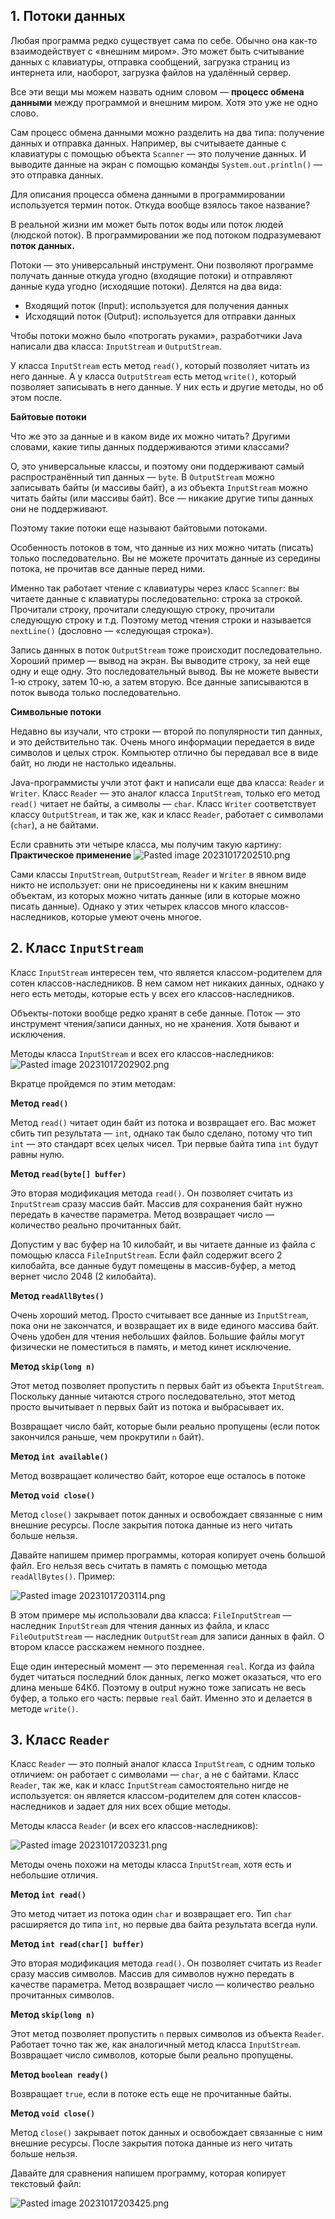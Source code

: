 ## 1. Потоки данных

Любая программа редко существует сама по себе. Обычно она как-то взаимодействует с «внешним миром». Это может быть считывание данных с клавиатуры, отправка сообщений, загрузка страниц из интернета или, наоборот, загрузка файлов на удалённый сервер.

Все эти вещи мы можем назвать одним словом — **процесс обмена данными** между программой и внешним миром. Хотя это уже не одно слово.

Сам процесс обмена данными можно разделить на два типа: получение данных и отправка данных. Например, вы считываете данные с клавиатуры с помощью объекта `Scanner` — это получение данных. И выводите данные на экран с помощью команды `System.out.println()` — это отправка данных.

Для описания процесса обмена данными в программировании используется термин поток. Откуда вообще взялось такое название?

В реальной жизни им может быть поток воды или поток людей (людской поток). В программировании же под потоком подразумевают **поток данных.**

Потоки — это универсальный инструмент. Они позволяют программе получать данные откуда угодно (входящие потоки) и отправляют данные куда угодно (исходящие потоки). Делятся на два вида:

- Входящий поток (Input): используется для получения данных
- Исходящий поток (Output): используется для отправки данных

Чтобы потоки можно было «потрогать руками», разработчики Java написали два класса: `InputStream` и `OutputStream`.

У класса `InputStream` есть метод `read()`, который позволяет читать из него данные. А у класса `OutputStream` есть метод `write()`, который позволяет записывать в него данные. У них есть и другие методы, но об этом после.

**Байтовые потоки**

Что же это за данные и в каком виде их можно читать? Другими словами, какие типы данных поддерживаются этими классами?

О, это универсальные классы, и поэтому они поддерживают самый распространённый тип данных — `byte`. В `OutputStream` можно записывать байты (и массивы байт), а из объекта `InputStream` можно читать байты (или массивы байт). Все — никакие другие типы данных они не поддерживают.

Поэтому такие потоки еще называют байтовыми потоками.

Особенность потоков в том, что данные из них можно читать (писать) только последовательно. Вы не можете прочитать данные из середины потока, не прочитав все данные перед ними.

Именно так работает чтение с клавиатуры через класс `Scanner`: вы читаете данные с клавиатуры последовательно: строка за строкой. Прочитали строку, прочитали следующую строку, прочитали следующую строку и т.д. Поэтому метод чтения строки и называется `nextLine()` (дословно — «следующая строка»).

Запись данных в поток `OutputStream` тоже происходит последовательно. Хороший пример — вывод на экран. Вы выводите строку, за ней еще одну и еще одну. Это последовательный вывод. Вы не можете вывести 1-ю строку, затем 10-ю, а затем вторую. Все данные записываются в поток вывода только последовательно.

**Символьные потоки**

Недавно вы изучали, что строки — второй по популярности тип данных, и это действительно так. Очень много информации передается в виде символов и целых строк. Компьютер отлично бы передавал все в виде байт, но люди не настолько идеальны.

Java-программисты учли этот факт и написали еще два класса: `Reader` и `Writer`. Класс `Reader` — это аналог класса `InputStream`, только его метод `read()` читает не байты, а символы — `char`. Класс `Writer` соответствует классу `OutputStream`, и так же, как и класс `Reader`, работает с символами (`char`), а не байтами.

Если сравнить эти четыре класса, мы получим такую картину:
**Практическое применение**
![Pasted image 20231017202510.png](..%2F..%2F..%2F..%2FAppData%2FLocal%2FTemp%2FPasted%20image%2020231017202510.png)


Сами классы `InputStream`, `OutputStream`, `Reader` и `Writer` в явном виде никто не использует: они не присоединены ни к каким внешним объектам, из которых можно читать данные (или в которые можно писать данные). Однако у этих четырех классов много классов-наследников, которые умеют очень многое.

## 2. Класс `InputStream`

Класс `InputStream` интересен тем, что является классом-родителем для сотен классов-наследников. В нем самом нет никаких данных, однако у него есть методы, которые есть у всех его классов-наследников.

Объекты-потоки вообще редко хранят в себе данные. Поток — это инструмент чтения/записи данных, но не хранения. Хотя бывают и исключения.

Методы класса `InputStream` и всех его классов-наследников:
![Pasted image 20231017202902.png](..%2F..%2F..%2F..%2FAppData%2FLocal%2FTemp%2FPasted%20image%2020231017202902.png)

Вкратце пройдемся по этим методам:

**Метод `read()`**

Метод `read()` читает один байт из потока и возвращает его. Вас может сбить тип результата — `int`, однако так было сделано, потому что тип `int` — это стандарт всех целых чисел. Три первые байта типа `int` будут равны нулю.

**Метод `read(byte[] buffer)`**

Это вторая модификация метода `read()`. Он позволяет считать из `InputStream` сразу массив байт. Массив для сохранения байт нужно передать в качестве параметра. Метод возвращает число — количество реально прочитанных байт.

Допустим у вас буфер на 10 килобайт, и вы читаете данные из файла с помощью класса `FileInputStream`. Если файл содержит всего 2 килобайта, все данные будут помещены в массив-буфер, а метод вернет число 2048 (2 килобайта).

**Метод `readAllBytes()`**

Очень хороший метод. Просто считывает все данные из `InputStream`, пока они не закончатся, и возвращает их в виде единого массива байт. Очень удобен для чтения небольших файлов. Большие файлы могут физически не поместиться в память, и метод кинет исключение.

**Метод `skip(long n)`**

Этот метод позволяет пропустить n первых байт из объекта `InputStream`. Поскольку данные читаются строго последовательно, этот метод просто вычитывает n первых байт из потока и выбрасывает их.

Возвращает число байт, которые были реально пропущены (если поток закончился раньше, чем прокрутили `n` байт).

**Метод `int available()`**

Метод возвращает количество байт, которое еще осталось в потоке

**Метод `void close()`**

Метод `close()` закрывает поток данных и освобождает связанные с ним внешние ресурсы. После закрытия потока данные из него читать больше нельзя.

Давайте напишем пример программы, которая копирует очень большой файл. Его нельзя весь считать в память с помощью метода `readAllBytes()`. Пример:

![Pasted image 20231017203114.png](..%2F..%2F..%2F..%2FAppData%2FLocal%2FTemp%2FPasted%20image%2020231017203114.png)

В этом примере мы использовали два класса: `FileInputStream` — наследник `InputStream` для чтения данных из файла, и класс `FileOutputStream` — наследник `OutputStream` для записи данных в файл. О втором классе расскажем немного позднее.

Еще один интересный момент — это переменная `real`. Когда из файла будет читаться последний блок данных, легко может оказаться, что его длина меньше 64Кб. Поэтому в output нужно тоже записать не весь буфер, а только его часть: первые `real` байт. Именно это и делается в методе `write()`.

## 3. Класс `Reader`

Класс `Reader` — это полный аналог класса `InputStream`, с одним только отличием: он работает с символами — `char`, а не с байтами. Класс `Reader`, так же, как и класс `InputStream` самостоятельно нигде не используется: он является классом-родителем для сотен классов-наследников и задает для них всех общие методы.

Методы класса `Reader` (и всех его классов-наследников):

![Pasted image 20231017203231.png](..%2F..%2F..%2F..%2FAppData%2FLocal%2FTemp%2FPasted%20image%2020231017203231.png)

Методы очень похожи на методы класса `InputStream`, хотя есть и небольшие отличия.

**Метод `int read()`**

Это метод читает из потока один `char` и возвращает его. Тип `char` расширяется до типа `int`, но первые два байта результата всегда нули.

**Метод `int read(char[] buffer)`**

Это вторая модификация метода `read()`. Он позволяет считать из `Reader` сразу массив символов. Массив для символов нужно передать в качестве параметра. Метод возвращает число — количество реально прочитанных символов.

**Метод `skip(long n)`**

Этот метод позволяет пропустить `n` первых символов из объекта `Reader`. Работает точно так же, как аналогичный метод класса `InputStream`. Возвращает число символов, которые были реально пропущены.

**Метод `boolean ready()`**

Возвращает `true`, если в потоке есть еще не прочитанные байты.

**Метод `void close()`**

Метод `close()` закрывает поток данных и освобождает связанные с ним внешние ресурсы. После закрытия потока данные из него читать больше нельзя.

Давайте для сравнения напишем программу, которая копирует текстовый файл:

![Pasted image 20231017203425.png](..%2F..%2F..%2F..%2FAppData%2FLocal%2FTemp%2FPasted%20image%2020231017203425.png)